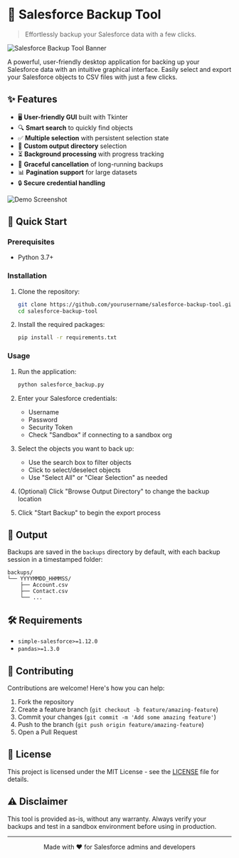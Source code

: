 # 🔄 Salesforce Backup Tool

> Effortlessly backup your Salesforce data with a few clicks.

![Salesforce Backup Tool Banner](https://shields.io/badge/Salesforce-Backup_Tool-00A1E0?style=for-the-badge&logo=salesforce&logoColor=white)

A powerful, user-friendly desktop application for backing up your Salesforce data with an intuitive graphical interface. Easily select and export your Salesforce objects to CSV files with just a few clicks.

## ✨ Features

- 🖥️ **User-friendly GUI** built with Tkinter
- 🔍 **Smart search** to quickly find objects
- ✅ **Multiple selection** with persistent selection state
- 📁 **Custom output directory** selection
- ⏳ **Background processing** with progress tracking
- 🛑 **Graceful cancellation** of long-running backups
- 📊 **Pagination support** for large datasets
- 🔒 **Secure credential handling**

![Demo Screenshot](https://shields.io/badge/Screenshot-Coming_Soon-lightgray?style=flat-square)

## 🚀 Quick Start

### Prerequisites
- Python 3.7+

### Installation

1. Clone the repository:
   ```bash
   git clone https://github.com/yourusername/salesforce-backup-tool.git
   cd salesforce-backup-tool
   ```

2. Install the required packages:
   ```bash
   pip install -r requirements.txt
   ```

### Usage

1. Run the application:
   ```bash
   python salesforce_backup.py
   ```

2. Enter your Salesforce credentials:
   - Username
   - Password
   - Security Token
   - Check "Sandbox" if connecting to a sandbox org

3. Select the objects you want to back up:
   - Use the search box to filter objects
   - Click to select/deselect objects
   - Use "Select All" or "Clear Selection" as needed

4. (Optional) Click "Browse Output Directory" to change the backup location

5. Click "Start Backup" to begin the export process

## 📂 Output

Backups are saved in the `backups` directory by default, with each backup session in a timestamped folder:

```
backups/
└── YYYYMMDD_HHMMSS/
    ├── Account.csv
    ├── Contact.csv
    └── ...
```

## 🛠️ Requirements

- `simple-salesforce>=1.12.0`
- `pandas>=1.3.0`

## 🤝 Contributing

Contributions are welcome! Here's how you can help:

1. Fork the repository
2. Create a feature branch (`git checkout -b feature/amazing-feature`)
3. Commit your changes (`git commit -m 'Add some amazing feature'`)
4. Push to the branch (`git push origin feature/amazing-feature`)
5. Open a Pull Request

## 📝 License

This project is licensed under the MIT License - see the [LICENSE](LICENSE) file for details.

## ⚠️ Disclaimer

This tool is provided as-is, without any warranty. Always verify your backups and test in a sandbox environment before using in production.

---

<p align="center">
  Made with ❤️ for Salesforce admins and developers
</p>
